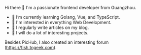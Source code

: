 Hi there 👋
I'm a passionate frontend developer from Guangzhou.

- 🌱 I’m currently learning Golang, Vue, and TypeScript.
- 🧐 I'm interested in everything Web Development.
- 📝 I regularly write articles on my blog.
- 🌟 I will do a lot of interesting projects. 

Besides PicHub, I also created an interesting forum (https://fish.tngeek.com).
